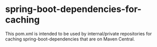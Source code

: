 # spring-boot-dependencies-for-caching
 This pom.xml is intended to be used by internal/private repositories for caching spring-boot-dependencies that are on Maven Central.
